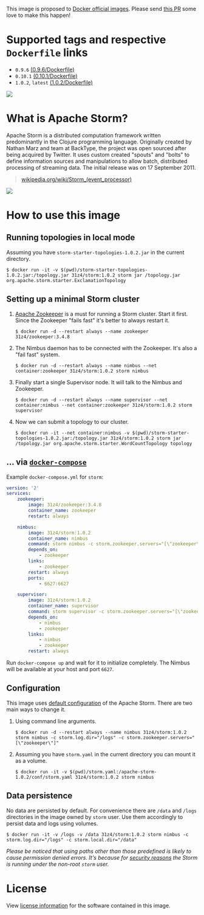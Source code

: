 This image is proposed to [Docker official images](https://hub.docker.com/explore/). Please send [this PR](https://github.com/docker-library/official-images/pull/1641) some love to make this happen!

# Supported tags and respective `Dockerfile` links

* `0.9.6` [(0.9.6/Dockerfile)](https://github.com/31z4/storm-docker/blob/master/0.9.6/Dockerfile)
* `0.10.1` [(0.10.1/Dockerfile)](https://github.com/31z4/storm-docker/blob/master/0.10.1/Dockerfile)
* `1.0.2`, `latest` [(1.0.2/Dockerfile)](https://github.com/31z4/storm-docker/blob/master/1.0.2/Dockerfile)

[![](https://images.microbadger.com/badges/image/31z4/storm.svg)](http://microbadger.com/images/31z4/storm)

# What is Apache Storm?

Apache Storm is a distributed computation framework written predominantly in the Clojure programming language. Originally created by Nathan Marz and team at BackType, the project was open sourced after being acquired by Twitter. It uses custom created "spouts" and "bolts" to define information sources and manipulations to allow batch, distributed processing of streaming data. The initial release was on 17 September 2011.

> [wikipedia.org/wiki/Storm_(event_processor)](https://en.wikipedia.org/wiki/Storm_(event_processor))

![](https://upload.wikimedia.org/wikipedia/commons/7/70/Storm_logo.png)

# How to use this image

## Running topologies in local mode

Assuming you have `storm-starter-topologies-1.0.2.jar` in the current directory.

	$ docker run -it -v $(pwd)/storm-starter-topologies-1.0.2.jar:/topology.jar 31z4/storm:1.0.2 storm jar /topology.jar org.apache.storm.starter.ExclamationTopology

## Setting up a minimal Storm cluster

1.	[Apache Zookeeper](https://zookeeper.apache.org/) is a must for running a Storm cluster. Start it first. Since the Zookeeper "fails fast" it's better to always restart it.

		$ docker run -d --restart always --name zookeeper 31z4/zookeeper:3.4.8

2.	The Nimbus daemon has to be connected with the Zookeeper. It's also a "fail fast" system.

		$ docker run -d --restart always --name nimbus --net container:zookeeper 31z4/storm:1.0.2 storm nimbus

3.	Finally start a single Supervisor node. It will talk to the Nimbus and Zookeeper.

		$ docker run -d --restart always --name supervisor --net container:nimbus --net container:zookeeper 31z4/storm:1.0.2 storm supervisor

4.	Now we can submit a topology to our cluster.

		$ docker run -it --net container:nimbus -v $(pwd)/storm-starter-topologies-1.0.2.jar:/topology.jar 31z4/storm:1.0.2 storm jar /topology.jar org.apache.storm.starter.WordCountTopology topology

## ... via [`docker-compose`](https://github.com/docker/compose)

Example `docker-compose.yml` for `storm`:

```yaml
version: '2'
services:
    zookeeper:
        image: 31z4/zookeeper:3.4.8
        container_name: zookeeper
        restart: always

    nimbus:
        image: 31z4/storm:1.0.2
        container_name: nimbus
        command: storm nimbus -c storm.zookeeper.servers="[\"zookeeper\"]" -c nimbus.host="nimbus"
        depends_on:
            - zookeeper
        links:
            - zookeeper
        restart: always
        ports:
            - 6627:6627

    supervisor:
        image: 31z4/storm:1.0.2
        container_name: supervisor
        command: storm supervisor -c storm.zookeeper.servers="[\"zookeeper\"]" -c nimbus.host="nimbus"
        depends_on:
            - nimbus
            - zookeeper
        links:
            - nimbus
            - zookeeper
        restart: always
```

Run `docker-compose up` and wait for it to initialize completely. The Nimbus will be available at your host and port `6627`.

## Configuration

This image uses [default configuration](https://github.com/apache/storm/blob/v1.0.2/conf/defaults.yaml) of the Apache Storm. There are two main ways to change it.

1.	Using command line arguments.

		$ docker run -d --restart always --name nimbus 31z4/storm:1.0.2 storm nimbus -c storm.log.dir="/logs" -c storm.zookeeper.servers="[\"zookeeper\"]"

2.	Assuming you have `storm.yaml` in the current directory you can mount it as a volume.

		$ docker run -it -v $(pwd)/storm.yaml:/apache-storm-1.0.2/conf/storm.yaml 31z4/storm:1.0.2 storm nimbus

## Data persistence

No data are persisted by default. For convenience there are `/data` and `/logs` directories in the image owned by `storm` user. Use them accordingly to persist data and logs using volumes.

	$ docker run -it -v /logs -v /data 31z4/storm:1.0.2 storm nimbus -c storm.log.dir="/logs" -c storm.local.dir="/data"

*Please be noticed that using paths other than those predefined is likely to cause permission denied errors. It's because for [security reasons](https://docs.docker.com/engine/userguide/eng-image/dockerfile_best-practices/#user) the Storm is running under the non-root `storm` user.*

# License

View [license information](http://storm.apache.org/about/free-and-open-source.html) for the software contained in this image.
